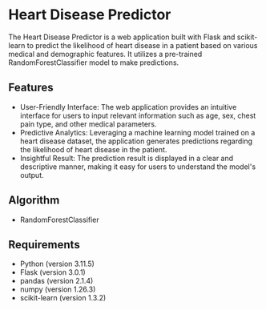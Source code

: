# Heart Disease Predictor
The Heart Disease Predictor is a web application built with Flask and scikit-learn to predict the likelihood of heart disease in a patient based on various medical and demographic features. It utilizes a pre-trained RandomForestClassifier model to make predictions.

## Features
- User-Friendly Interface: The web application provides an intuitive interface for users to input relevant information such as age, sex, chest pain type, and other medical parameters.
- Predictive Analytics: Leveraging a machine learning model trained on a heart disease dataset, the application generates predictions regarding the likelihood of heart disease in the patient.
- Insightful Result: The prediction result is displayed in a clear and descriptive manner, making it easy for users to understand the model's output.

## Algorithm
- RandomForestClassifier
  
## Requirements
- Python (version 3.11.5)
- Flask (version 3.0.1)
- pandas (version 2.1.4)
- numpy (version 1.26.3)
- scikit-learn (version 1.3.2)
